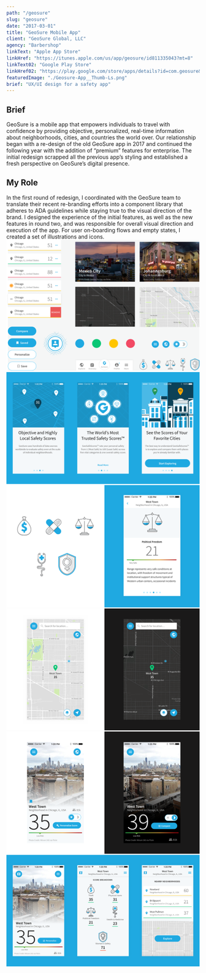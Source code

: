 ```yaml
---
path: "/geosure"
slug: "geosure"
date: "2017-03-01"
title: "GeoSure Mobile App"
client: "GeoSure Global, LLC"
agency: "Barbershop"
linkText: "Apple App Store"
linkHref: "https://itunes.apple.com/us/app/geosure/id811335043?mt=8"
linkText02: "Google Play Store"
linkHref02: "https://play.google.com/store/apps/details?id=com.geosure&hl=en_US"
featuredImage: "./Geosure-App__Thumb-Ls.png"
brief: "UX/UI design for a safety app"
---
```


## Brief
GeoSure is a mobile app that empowers individuals to travel with confidence by providing objective, personalized, real-time information about neighborhoods, cities, and countries the world over. Our relationship began with a re-design of the old GeoSure app in 2017 and continued the following year with the addition of “premium” features for enterprise. The initial redesign scrapped all the previous app’s styling and established a fresh perspective on GeoSure’s digital presence.
## My Role
In the first round of redesign, I coordinated with the GeoSure team to translate their recent re-branding efforts into a component library that adheres to ADA guidelines while staying true to the visual direction of the brand. I designed the experience of the initial features, as well as the new features in round two, and was responsible for overall visual direction and execution of the app. For user on-boarding flows and empty states, I created a set of illustrations and icons.
![Visual design style for the app](./images/GeoSure-Style-4.png 'Before diving into UI design, I established an overall flavor for the design direction.')
![Three onboarding screens](./images/GeoSure-Screens-Onboarding.png 'Onboarding is crucial for a product that presents otherwise esoteric information.')
![Custom icons, shown in context](./images/GeoSure-Icons.png 'Custom icons for broad safety categories.')
![Example of night and day modes](./images/GeoSure-NightMode-01.png )
![Another example of night and day modes](./images/GeoSure-NightMode-02.png 'The night mode feature allows users to avoid drawing attention to themselves.')
![Location details screens](./images/GeoSure-Screens-Location.png ' The Location Detail view puts the overall safety score front and center followed by supporting and related information.')
